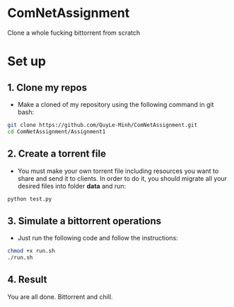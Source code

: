 # ComNetAssignment

Clone a whole fucking bittorrent from scratch

# Set up
## 1. Clone my repos
- Make a cloned of my repository using the following command in git bash: 
```sh
git clone https://github.com/QuyLe-Minh/ComNetAssignment.git
cd ComNetAssignment/Assignment1
```

## 2. Create a torrent file
- You must make your own torrent file including resources you want to share and send it to clients. In order to do it, you should migrate all your desired files into folder **data** and run:
```sh
python test.py
```

## 3. Simulate a bittorrent operations
- Just run the following code and follow the instructions:
```sh
chmod +x run.sh
./run.sh
```

## 4. Result
You are all done. Bittorrent and chill.
